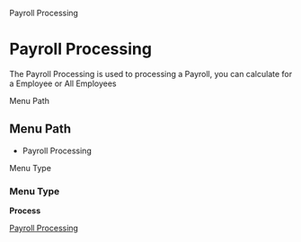 
Payroll Processing
# Payroll Processing


The Payroll Processing is used to processing a Payroll, you can calculate for a Employee or All Employees

Menu Path
## Menu Path



- Payroll Processing

Menu Type
### Menu Type

**Process**


[Payroll Processing](../../functional-guide/window/process-hr_payrollprocessing.md)